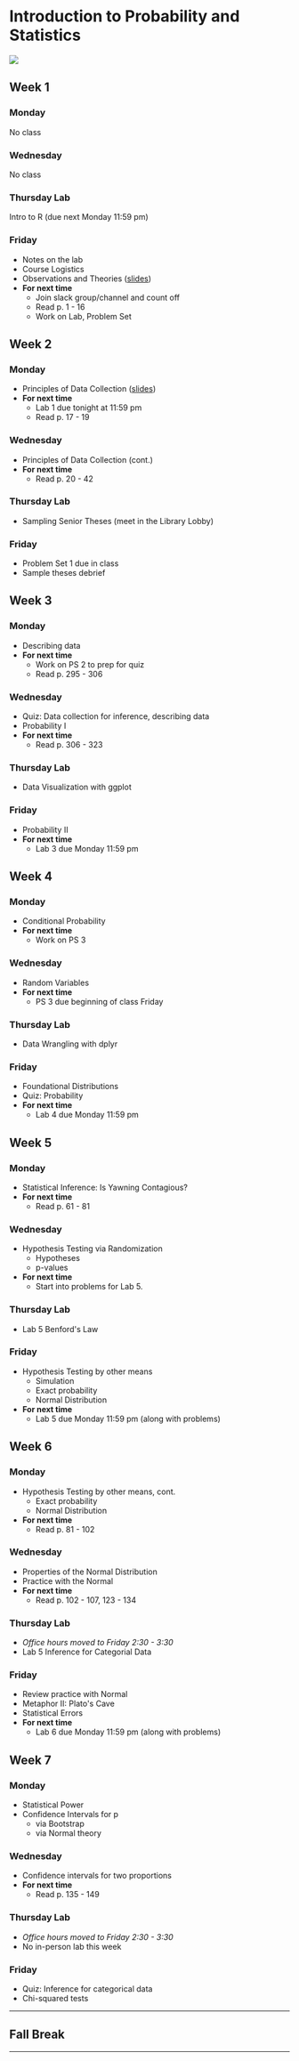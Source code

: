 # Introduction to Probability and Statistics

![](figs/minard.png)

## Week 1

### Monday

No class

### Wednesday

No class

### Thursday Lab

Intro to R (due next Monday 11:59 pm)

### Friday

- Notes on the lab
- Course Logistics
- Observations and Theories ([slides](https://github.com/intro-stats/course-materials/blob/master/slides/week-01/observations-and-theories.pdf))
- **For next time**
    - Join slack group/channel and count off
    - Read p. 1 - 16
    - Work on Lab, Problem Set


## Week 2

### Monday

- Principles of Data Collection ([slides](https://github.com/intro-stats/course-materials/blob/master/slides/week-02/data-collection.pdf))
- **For next time**
    - Lab 1 due tonight at 11:59 pm
    - Read p. 17 - 19

### Wednesday

- Principles of Data Collection (cont.)
- **For next time**
    - Read p. 20 - 42

### Thursday Lab

- Sampling Senior Theses (meet in the Library Lobby)

### Friday

- Problem Set 1 due in class
- Sample theses debrief


## Week 3

### Monday

- Describing data
- **For next time**
    - Work on PS 2 to prep for quiz
    - Read p. 295 - 306

### Wednesday

- Quiz: Data collection for inference, describing data
- Probability I
- **For next time**
    - Read p. 306 - 323

### Thursday Lab

- Data Visualization with ggplot

### Friday

- Probability II
- **For next time**
    - Lab 3 due Monday 11:59 pm
    
    
## Week 4

### Monday

- Conditional Probability
- **For next time**
    - Work on PS 3

### Wednesday

- Random Variables
- **For next time**
    - PS 3 due beginning of class Friday

### Thursday Lab

- Data Wrangling with dplyr

### Friday

- Foundational Distributions
- Quiz: Probability
- **For next time**
    - Lab 4 due Monday 11:59 pm
    
    
## Week 5

### Monday
- Statistical Inference: Is Yawning Contagious?
- **For next time**
    - Read p. 61 - 81

### Wednesday
- Hypothesis Testing via Randomization
    - Hypotheses
    - p-values
- **For next time**
    - Start into problems for Lab 5.

### Thursday Lab
- Lab 5 Benford's Law

### Friday
- Hypothesis Testing by other means
    - Simulation
    - Exact probability
    - Normal Distribution
- **For next time**
    - Lab 5 due Monday 11:59 pm (along with problems)
    

## Week 6

### Monday
- Hypothesis Testing by other means, cont.
    - Exact probability
    - Normal Distribution
- **For next time**
    - Read p. 81 - 102

### Wednesday
- Properties of the Normal Distribution
- Practice with the Normal
- **For next time**
    - Read p. 102 - 107, 123 - 134

### Thursday Lab
- *Office hours moved to Friday 2:30 - 3:30*
- Lab 5 Inference for Categorial Data

### Friday
- Review practice with Normal
- Metaphor II: Plato's Cave
- Statistical Errors
- **For next time**
    - Lab 6 due Monday 11:59 pm (along with problems)
    
    
## Week 7

### Monday
- Statistical Power
- Confidence Intervals for p
    - via Bootstrap
    - via Normal theory

### Wednesday
- Confidence intervals for two proportions
- **For next time**
    - Read p. 135 - 149

### Thursday Lab
- *Office hours moved to Friday 2:30 - 3:30*
- No in-person lab this week

### Friday
- Quiz: Inference for categorical data
- Chi-squared tests

* * *

## Fall Break

* * *

